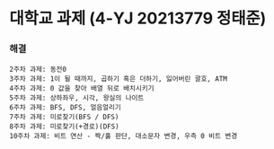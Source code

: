 # 대학교 과제 (4-YJ 20213779 정태준)

### 해결
```
2주차 과제: 동전0
3주차 과제: 1이 될 때까지, 곱하기 혹은 더하기, 잃어버린 괄호, ATM
4주차 과제: 0 값을 찾아 배열 뒤로 배치시키기
5주차 과제: 상하좌우, 시각, 왕실의 나이트
6주차 과제: BFS, DFS, 얼음얼리기
7주차 과제: 미로찾기(BFS / DFS)
8주차 과제: 미로찾기(+경로)(DFS)
10주차 과제: 비트 연산 - 짝/홀 판단, 대소문자 변경, 우측 0 비트 변경
```
